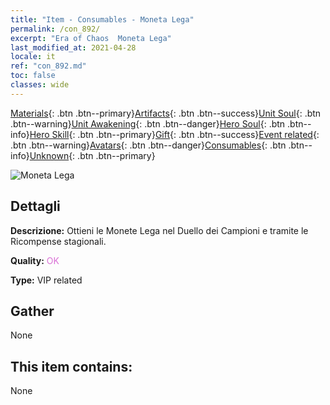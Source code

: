 ```yaml
---
title: "Item - Consumables - Moneta Lega"
permalink: /con_892/
excerpt: "Era of Chaos  Moneta Lega"
last_modified_at: 2021-04-28
locale: it
ref: "con_892.md"
toc: false
classes: wide
---
```

 [Materials](/ItemsIT/){: .btn .btn--primary}[Artifacts](/ItemsIT/Artifacts/){: .btn .btn--success}[Unit Soul](/ItemsIT/UnitSoul/){: .btn .btn--warning}[Unit Awakening](/ItemsIT/UnitAwakening/){: .btn .btn--danger}[Hero Soul](/ItemsIT/HeroSoul/){: .btn .btn--info}[Hero Skill](/ItemsIT/HeroSkill/){: .btn .btn--primary}[Gift](/ItemsIT/Gift/){: .btn .btn--success}[Event related](/ItemsIT/Events/){: .btn .btn--warning}[Avatars](/ItemsIT/Avatars/){: .btn .btn--danger}[Consumables](/ItemsIT/Consumables/){: .btn .btn--info}[Unknown](/ItemsIT/Unknown/){: .btn .btn--primary}

 ![Moneta Lega](/images/t/i_112.png)

## Dettagli
 **Descrizione:** Ottieni le Monete Lega nel Duello dei Campioni e tramite le Ricompense stagionali.

 **Quality:** <span style="color: #DA70D6">OK</span>

 **Type:** VIP related

## Gather

  None

## This item contains:

  None

